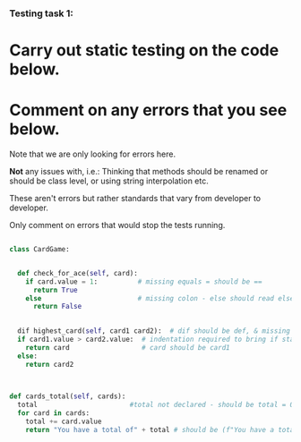 ### Testing task 1:

# Carry out static testing on the code below.
# Comment on any errors that you see below.

Note that we are only looking for errors here.

**Not** any issues with, i.e.: 
Thinking that methods should be renamed or should be class level, or using string interpolation etc. 

These aren't errors but rather standards that vary from developer to developer. 

Only comment on errors that would stop the tests running.

```python

class CardGame:


  def check_for_ace(self, card):
    if card.value = 1:          # missing equals = should be ==
      return True
    else                        # missing colon - else should read else:
      return False
   

  dif highest_card(self, card1 card2):  # dif should be def, & missing comma, should be (..card1, card2) 
  if card1.value > card2.value:  # indentation required to bring if statement within the function
    return card                  # card should be card1
  else:
    return card2
  


def cards_total(self, cards):
  total                       #total not declared - should be total = 0
  for card in cards:
    total += card.value
    return "You have a total of" + total # should be (f"You have a total of {total}")
  
```

